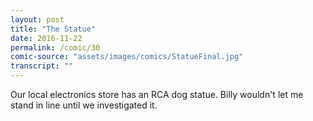 ```yaml
---
layout: post
title: "The Statue"
date: 2016-11-22
permalink: /comic/30
comic-source: "assets/images/comics/StatueFinal.jpg"
transcript: ""
---
```


Our local electronics store has an RCA dog statue. Billy wouldn't let me stand in line until we investigated it.
